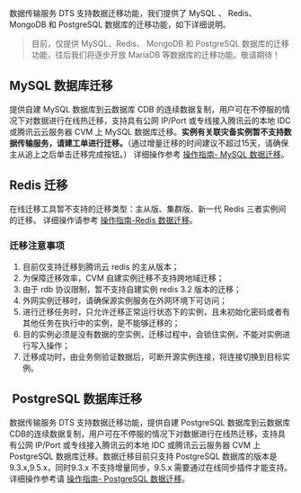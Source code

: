 数据传输服务 DTS 支持数据迁移功能，我们提供了 MySQL 、 Redis、MongoDB 和 PostgreSQL 数据库的迁移功能，如下详细说明。
>目前，仅提供 MySQL、Redis、 MongoDB 和 PostgreSQL 数据库的迁移功能，往后我们将逐步开放 MariaDB 等数据库的迁移功能。敬请期待！

##  MySQL 数据库迁移
提供自建 MySQL 数据库到云数据库 CDB 的连续数据复制，用户可在不停服的情况下对数据进行在线热迁移，支持具有公网 IP/Port 或专线接入腾讯云的本地 IDC 或腾讯云云服务器 CVM 上 MySQL 数据库迁移。**实例有关联灾备实例暂不支持数据传输服务，请建工单进行迁移。**（通过增量迁移的时间建议不超过15天，请确保主从追上之后单击迁移完成按钮。）
详细操作参考 [操作指南- MySQL 数据迁移](/document/product/571/13728)。

## Redis 迁移
在线迁移工具暂不支持的迁移类型：主从版、集群版、新一代 Redis 三者实例间的迁移。
详细操作请参考 [操作指南-Redis 数据迁移](/document/product/571/13748)。

### 迁移注意事项
1. 目前仅支持迁移到腾讯云 redis 的主从版本；
2. 为保障迁移效率，CVM 自建实例迁移不支持跨地域迁移；
3. 由于 rdb 协议限制，暂不支持自建实例 redis 3.2 版本的迁移；
4. 外网实例迁移时，请确保源实例服务在外网环境下可访问；
5. 进行迁移任务时，只允许迁移正常运行状态下的实例，且未初始化密码或者有其他任务在执行中的实例，是不能够迁移的；
6. 目的实例必须是没有数据的空实例，迁移过程中，会锁住实例，不能对实例进行写入操作；
7. 迁移成功时，由业务侧验证数据后，可断开源实例连接，将连接切换到目标实例。

##  PostgreSQL 数据库迁移
数据传输服务 DTS 支持数据迁移功能，提供自建 PostgreSQL 数据库到云数据库CDB的连续数据复制，用户可在不停服的情况下对数据进行在线热迁移，支持具有公网 IP/Port 或专线接入腾讯云的本地 IDC 或腾讯云云服务器 CVM 上 PostgreSQL 数据库迁移。数据迁移目前只支持 PostgreSQL 数据库的版本是9.3.x,9.5.x，同时9.3.x 不支持增量同步，9.5.x 需要通过在线同步插件才能支持。
详细操作参考请 [操作指南- PostgreSQL 数据迁移](/document/product/571/16309)。

 
